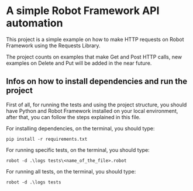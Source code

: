 # A simple Robot Framework API automation

This project is a simple example on how to make HTTP requests on Robot Framework using the Requests Library.

The project counts on examples that make Get and Post HTTP calls, new examples on Delete and Put will be added in the near future.

## Infos on how to install dependencies and run the project

First of all, for running the tests and using the project structure, you should have Python and Robot Framework installed on your local environment, after that, you can follow the steps explained in this file.

For installing dependencies, on the terminal, you should type:
```
pip install -r requirements.txt
```

For running specific tests, on the terminal, you should type:
```
robot -d .\logs tests\<name_of_the_file>.robot
```

For running all tests, on the terminal, you should type:
```
robot -d .\logs tests
```
